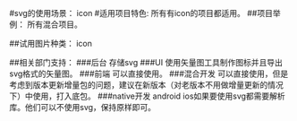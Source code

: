 #svg的使用场景：
icon
#适用项目特色:
所有有icon的项目都适用。
##项目举例：
所有混合项目。

##试用图片种类：
icon

##相关部门支持：
###后台
存储svg
###UI
使用矢量图工具制作图标并且导出svg格式的矢量图。
###前端
可以直接使用。
###混合开发
可以直接使用，但是考虑到版本更新增量包的问题，建议在新版本（对老版本不用做增量更新的情况下）中使用，打入底包。
###native开发
android ios如果要使用svg都需要解析库。他们可以不使用svg，保持原样即可。
